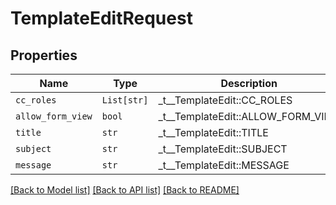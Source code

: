 # TemplateEditRequest



## Properties
Name | Type | Description | Notes
------------ | ------------- | ------------- | -------------
| `cc_roles` | ```List[str]``` |  _t__TemplateEdit::CC_ROLES  |  |
| `allow_form_view` | ```bool``` |  _t__TemplateEdit::ALLOW_FORM_VIEW  |  |
| `title` | ```str``` |  _t__TemplateEdit::TITLE  |  |
| `subject` | ```str``` |  _t__TemplateEdit::SUBJECT  |  |
| `message` | ```str``` |  _t__TemplateEdit::MESSAGE  |  |

[[Back to Model list]](../README.md#documentation-for-models) [[Back to API list]](../README.md#documentation-for-api-endpoints) [[Back to README]](../README.md)


